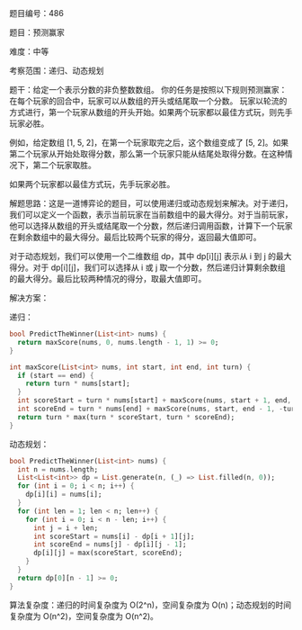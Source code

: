 题目编号：486

题目：预测赢家

难度：中等

考察范围：递归、动态规划

题干：给定一个表示分数的非负整数数组。 你的任务是按照以下规则预测赢家：在每个玩家的回合中，玩家可以从数组的开头或结尾取一个分数。 玩家以轮流的方式进行，第一个玩家从数组的开头开始。如果两个玩家都以最佳方式玩，则先手玩家必胜。

例如，给定数组 [1, 5, 2]，在第一个玩家取完之后，这个数组变成了 [5, 2]。如果第二个玩家从开始处取得分数，那么第一个玩家只能从结尾处取得分数。在这种情况下，第二个玩家取胜。

如果两个玩家都以最佳方式玩，先手玩家必胜。

解题思路：这是一道博弈论的题目，可以使用递归或动态规划来解决。对于递归，我们可以定义一个函数，表示当前玩家在当前数组中的最大得分。对于当前玩家，他可以选择从数组的开头或结尾取一个分数，然后递归调用函数，计算下一个玩家在剩余数组中的最大得分。最后比较两个玩家的得分，返回最大值即可。

对于动态规划，我们可以使用一个二维数组 dp，其中 dp[i][j] 表示从 i 到 j 的最大得分。对于 dp[i][j]，我们可以选择从 i 或 j 取一个分数，然后递归计算剩余数组的最大得分。最后比较两种情况的得分，取最大值即可。

解决方案：

递归：

```dart
bool PredictTheWinner(List<int> nums) {
  return maxScore(nums, 0, nums.length - 1, 1) >= 0;
}

int maxScore(List<int> nums, int start, int end, int turn) {
  if (start == end) {
    return turn * nums[start];
  }
  int scoreStart = turn * nums[start] + maxScore(nums, start + 1, end, -turn);
  int scoreEnd = turn * nums[end] + maxScore(nums, start, end - 1, -turn);
  return turn * max(turn * scoreStart, turn * scoreEnd);
}
```

动态规划：

```dart
bool PredictTheWinner(List<int> nums) {
  int n = nums.length;
  List<List<int>> dp = List.generate(n, (_) => List.filled(n, 0));
  for (int i = 0; i < n; i++) {
    dp[i][i] = nums[i];
  }
  for (int len = 1; len < n; len++) {
    for (int i = 0; i < n - len; i++) {
      int j = i + len;
      int scoreStart = nums[i] - dp[i + 1][j];
      int scoreEnd = nums[j] - dp[i][j - 1];
      dp[i][j] = max(scoreStart, scoreEnd);
    }
  }
  return dp[0][n - 1] >= 0;
}
```

算法复杂度：递归的时间复杂度为 O(2^n)，空间复杂度为 O(n)；动态规划的时间复杂度为 O(n^2)，空间复杂度为 O(n^2)。